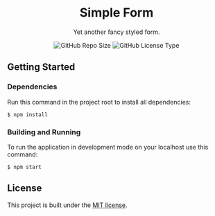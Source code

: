 <h1 align=center>
	Simple Form
</h1>

<p align=center>
	Yet another fancy styled form.
</p>

<div align=center>
	<img src="https://img.shields.io/github/repo-size/grigorijtomczuk/simple-form" alt="GitHub Repo Size">
	<img src="https://img.shields.io/github/license/grigorijtomczuk/simple-form" alt="GitHub License Type">
</div>

## Getting Started

### Dependencies

Run this command in the project root to install all dependencies:

```
$ npm install
```

### Building and Running

To run the application in development mode on your localhost use this command:

```
$ npm start
```

## License

This project is built under the [MIT license](./LICENSE).
